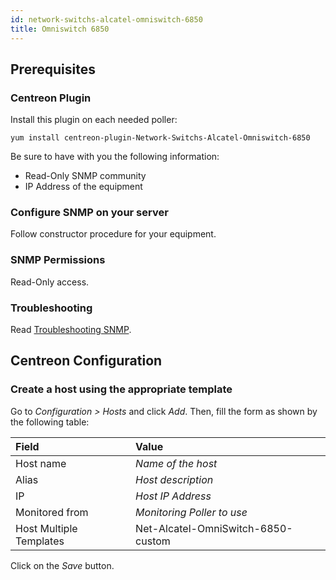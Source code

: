 ```yaml
---
id: network-switchs-alcatel-omniswitch-6850
title: Omniswitch 6850
---
```


## Prerequisites

### Centreon Plugin

Install this plugin on each needed poller:

``` shell
yum install centreon-plugin-Network-Switchs-Alcatel-Omniswitch-6850
```

Be sure to have with you the following information:

- Read-Only SNMP community
- IP Address of the equipment

### Configure SNMP on your server

Follow constructor procedure for your equipment.

### SNMP Permissions

Read-Only access.

### Troubleshooting

Read [Troubleshooting
SNMP](https://documentation.centreon.com/docs/centreon-plugins/en/latest/user/guide#snmp).

## Centreon Configuration

### Create a host using the appropriate template

Go to *Configuration \> Hosts* and click *Add*. Then, fill the form as shown by
the following table:

| Field                                | Value                              |
| :----------------------------------- | :--------------------------------- |
| Host name                            | *Name of the host*                 |
| Alias                                | *Host description*                 |
| IP                                   | *Host IP Address*                  |
| Monitored from                       | *Monitoring Poller to use*         |
| Host Multiple Templates              | Net-Alcatel-OmniSwitch-6850-custom |

Click on the *Save* button.
